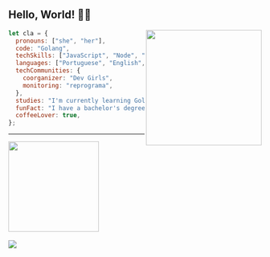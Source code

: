 ## Hello, World! 👋🏽

<img align='right' src="https://media.giphy.com/media/xThta0yq8q9JwHL8kg/giphy.gif" width="230">  

```js
let cla = {
  pronouns: ["she", "her"],
  code: "Golang",
  techSkills: ["JavaScript", "Node", "Express", "MongoDB", "Postman", "Linux"],
  languages: ["Portuguese", "English", "French"],
  techCommunities: {
    coorganizer: "Dev Girls",
    monitoring: "reprograma",
  },
  studies: "I'm currently learning Golang and taking Harvard's CS50's classes",
  funFact: "I have a bachelor's degree in Gastronomy and Food Security",
  coffeeLover: true,
};
```
__________________________

<div>
  <a href="https://github.com/lealclarissa">
  <img height="180em" src="https://github-readme-stats.vercel.app/api?username=lealclarissa&show_icons=true&theme=nightowl&include_all_commits=true&count_private=true"/>
</div>  
  
<div style="display: incline_block"><br>    
    <a href="https://www.linkedin.com/in/clarissa-leal/" target="_blank"><img src="https://img.shields.io/badge/-LinkedIn-%230077B5?style=for-the-badge&logo=linkedin&logoColor=white" target="_blank"></a> 
</div>
